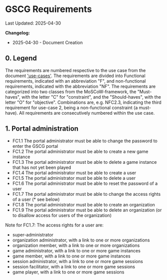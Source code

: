 # GSCG Requirements

Last Updated: 2025-04-30

__Changelog:__
 - 2025-04-30 - Document Creation
 
## 0. Legend
The requirements are numbered respective to the use case from the document ['use-cases'](../1-use-cases/use-cases.md). The requirements are divided into Functional requirements, indicated with an abbreviation "F", and non-functional requirements, indicated with the abbreviation "NF". The requirements are categorized into two classes from the MoSCoW-framework, the "Must-haves", with the letter "C" for "constraint", and the "Should-haves", with the letter "O" for "objective". Combinations are, e.g. NFC2.3, indicating the third requirement for use-case 2, being a non-functional constraint (a must-have). All requirements are consecutively numbered within the use case. 
 
## 1. Portal administration
- FC1.1 The portal administrator must be able to change the password to enter the GSCG portal
- FC1.2 The portal administrator must be able to create a new game instance
- FC1.3 The portal administrator must be able to delete a game instance that has not yet been played
- FC1.4 The portal administrator must be able to create a user
- FC1.5 The portal administrator must be able to delete a user
- FC1.6 The portal administrator must be able to reset the password of a user
- FC1.7 The portal administrator must be able to change the access rights of a user (* see below)
- FC1.8 The portal administrator must be able to create an organization
- FC1.9 The portal administrator must be able to delete an organization (or to disallow access for users of the organization)

Note for FC1.7: The access rights for a user are:
- super-administrator
- organization administrator, with a link to one or more organizations
- organization member, with a link to one or more organizations
- game administrator, with a link to one or more game instances
- game member, with a link to one or more game instances
- session administrator, with a link to one or more game sessions
- session facilitator, with a link to one or more game sessions
- game player, with a link to one or more game sessions


